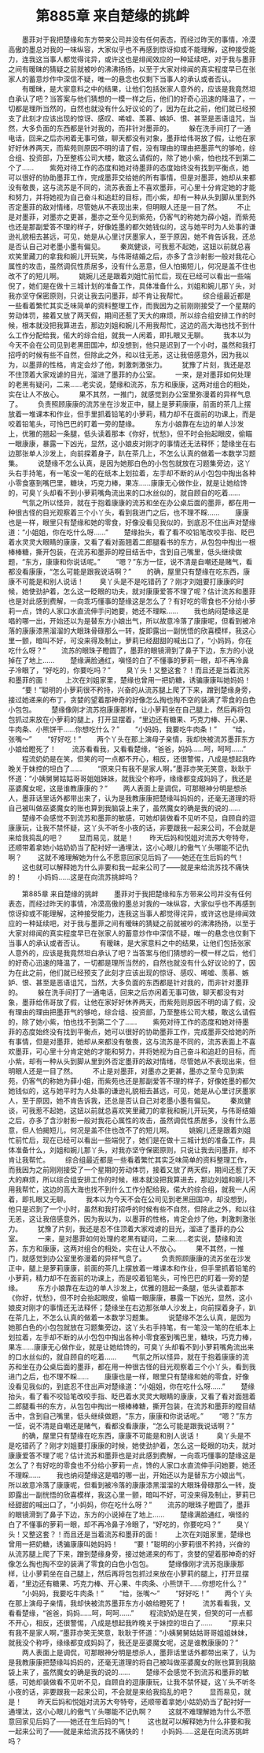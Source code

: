 # 　　第885章 来自楚缘的挑衅
　　墨菲对于我把楚缘和东方带来公司并没有任何表态，而经过昨天的事情，冷漠高傲的墨总对我的一味纵容，大家似乎也不再感到惊讶抑或不能理解，这种接受能力，连我这当事人都觉得诧异，或许这也是绯闻效应的一种延续吧，对于我与墨菲之间有暧昧的猜疑之前就被吵的沸沸扬扬，以至于大家对绯闻的真实程度早已在张家人的蓄意炒作中深信不疑，唯一的悬念也仅剩下当事人的承认或者否认。
　　有暧昧，是大家意料之中的结果，让他们包括张家人意外的，应该是我竟然坦白承认了吧？当答案与他们猜想的一模一样之后，他们的好奇心迅速的降温了，一切都是理所当然的，自然也就没有什么好议论的了，因为在此之前，他们就已经预支了此刻才应该出现的惊讶、感叹、唏嘘、羡慕、嫉妒、恨、甚至是恶语诅咒，当然，大多负面的东西都是针对我的，而非针对墨菲的。
　　躲在洗手间打了一通电话，回来之后亦闲着无事可做，聊天都没有对象，墨菲给伟哥放了假，让他在家好好休养两天，而紫苑则原因不明的请了假，没有理由的理由把墨菲气的够呛，综合组、投资部，乃至整栋公司大楼，敢这么请假的，除了她小紫，怕也找不到第二个了……
　　紫苑对待工作的态度和她对待墨菲的态度始终没有找到平衡点，她可以很好的协助墨菲工作，完成墨菲交给她的所有事情，但是对墨菲，她却从来都没有敬畏，这与流苏是不同的，流苏表面上不喜欢墨菲，可心里十分肯定她的才能和努力，并将她视为自己奋斗和追赶的目标，而小紫，却有一种从头到脚从里到外否定墨菲的敌对情绪，尽管她从不表现出来，但明眼人还是一目了然。
　　不止是对墨菲，对墨亦之更甚，墨亦之至今见到紫苑，仍客气的称她为薛小姐，而紫苑也还是那副爱答不理的样子，好像姓墨的都欠她钱似的，这与她平时为人处事的谦逊礼貌相去甚远，可见，她是从心里讨厌墨家人，至于原因，她不肯告诉我，还总是否认自己对老墨小墨有偏见。
　　秦岚健谈，可我惹不起她，这妞以前就总喜欢笑里藏刀的拿我和婉儿开玩笑，与伟哥结婚之后，亦多了含沙射影一般对我花心属性的攻击，虽然调侃性质居多，没有什么恶意，但人怕揭短儿，何况是盖不住也改不了的短儿啊。
　　姚婉儿还是跟着刘姐忙前忙后，现在已经可以看出一些端倪了，她们是在做十三城计划的准备工作，具体准备什么，刘姐和婉儿那丫头，对我亦坚守保密原则，只说让我去问墨菲，却不肯让我帮忙。
　　综合组最近都是一些看着繁忙其实乏味简单的资料整理工作，而我因为之前刚刚接受了一个星期的劳动体罚，接着又放了两天假，期间还惹了天大的麻烦，所以综合组安排工作的时候，根本就没把我算进去，那边刘姐和婉儿不用我帮忙，这边的高大海也找不到什么工作分配给我，偌大的综合组，就我一人闲着，即扎眼又无聊。
　　我本以为今天不会在公司见到老黑田国冲，却没想到，他只是迟到了一个小时，虽然和我打招呼的时候有些不自然，但除此之外，和以往无恙，这让我倍感意外，因为我以为，以墨菲的性格，肯定会炒了他，刺激刺激张力。
　　犹豫了片刻，我还是忍不住顶着大家戏谑的目光，溜进了墨菲的办公室。
　　一来，是对墨菲如何处理的老黑有疑问，二来……老实说，楚缘和流苏，东方和康康，这两对组合的相处，实在让人不放心。
　　果不其然，一推门，就感觉到办公室里弥漫着的异样气息了。
　　负责照顾康康的流苏坐在沙发正中，腿上是萝莉康康，前面的茶几上摆放着一堆课本和作业，但手里抓着铅笔的小萝莉，精力却不在面前的功课上，而是咬着铅笔头，可怜巴巴的盯着一旁的楚缘。
　　东方小娘靠在左边的单人沙发上，优雅的翘起一条腿，低头读着那本《你好，忧愁》，但不时会抬起眼皮，偷瞄一眼康康，暴露一下凶光，显然，这小娘皮对刚才的事情还无法释怀；楚缘坐在右边那张单人沙发上，向前探着身子，趴在茶几上，不怎么认真的做着一本数学习题集。
　　说楚缘不怎么认真，是因为她那白色的小包包就放在习题集旁边，这丫头右手持笔，有一笔没一笔的在纸本上划拉着，左手却不断的从小包包中掏出各种小零食塞到嘴巴里，糖块，巧克力棒，果冻……康康无心做作业，就是让她给馋的，可臭丫头却看不到小萝莉嘴角流出来的口水丝似的，就自顾自的吃着……
　　气氛之所以怪异，就在于抱着康康的流苏和坐在办公桌后面的墨菲，都在用一种很古怪的目光观察着三个小丫头，看到我进门之后，也不理不睬……
　　康康也是一样，眼里只有楚缘和她的零食，好像没看见我似的，到底忍不住出声对楚缘道：“小姐姐，你在吃什么呀……”
　　楚缘抬头，看了看不咬铅笔改咬手指、眨巴着水灵灵大眼睛的康康，又看了看对面翘着二郎腿看书的东方，从包包中掏出一根棒棒糖，撕开包装，在流苏和墨菲的瞠目结舌中，含到自己嘴里，低头继续做题，“东方，康康和你说话呢。”
　　“嗯？”东方一怔，说不清是自嘲还是赌气，看都没看康康，“怎么可能是跟我说话啊？”
　　的确，屋里只有楚缘在吃东西，康康不可能是和别人说话！
　　臭丫头是不是吃错药了？刚才刘姐要打康康的时候，她使劲护着，怎么这一眨眼的功夫，就对康康爱答不理了呢？估计流苏和墨菲也是对此感到费解，一向乖巧懂事的楚缘这是怎么了？有好吃的零食也不分给小萝莉一点，馋的人家口水直流伸手问她要，她还不理睬……
　　我也纳闷楚缘这是唱的哪一出，开始还以为是替东方小娘出气，所以故意冷落了康康呢，但看到被冷落的康康漆黑溜溜的大眼珠骨碌那么一转，旋即露出一副恍悟的欣喜模样，我这心里一颤，暗叫不好，可没来得及制止，萝莉已经甜甜的喊出口了，“小妈妈，你在吃什么呀？”
　　流苏的眼珠子瞪圆了，墨菲的眼镜滑到了鼻子下边，东方的小说掉在了地上……
　　楚缘满脸通红，嗔怪的白了不懂事的萝莉一眼，却不再冷鼻子冷眼了，“好吃的，你要吃吗？”
　　臭丫头！又整这套？！而且还是当着流苏和墨菲的面！
　　上次在刘姐家里，楚缘也曾用一把奶糖，诱骗康康叫她妈妈！
　　“要！”聪明的小萝莉很不矜持，兴奋的从流苏腿上爬了下来，蹭到楚缘身旁，接过她递来的布丁，贪婪的望着那神奇的好像怎么掏也掏不空的装满了零食的白色小包包。
　　楚缘像刚才流苏抱康康那样，让小萝莉坐在自己腿上，然后再将包包抓过来放在小萝莉的腿上，打开显摆着，“里边还有糖果、巧克力棒、开心果、牛肉条、小熊饼干……你想吃什么？”
　　“小妈妈，我要吃牛肉条！”
　　“给，张嘴～”
　　“好好吃！”
　　两个丫头在那上演母子亲情，我却快被流苏墨菲东方小娘给瞪死了！
　　流苏看看我，又看看楚缘，“爸爸，妈妈……呵，呵呵……”
　　程流奶奶是在笑，但笑的可一点都不开心，相反，还很警惕，八成是想起我昨晚关于妹控的坦白了……
　　“原来只有我不是家人啊，”墨菲亦笑无笑意，耿耿于怀道：“小姨舅舅姑姑哥哥姐姐妹妹，就我没个称呼，缘缘都变成妈妈了，我还是巫婆魔女呢，这是谁教康康的？”
　　两人表面上是调侃，可那眼神分明是想杀人，墨菲话里话外都带出来了，认为是我教康康把楚缘叫妈妈的，还毫无道理的将自己被叫做巫婆魔女的账也算到我脑袋上来了，虽然魔女的确是我的说的……
　　楚缘不会感觉不到流苏和墨菲的敏感，可她却装做看不见听不见，自顾自的逗康康玩，让我不禁怀疑，这丫头不听冬小夜的话，非要跟我一起来公司，不会就是来给我捣乱的吧？
　　显而易见，就是！
　　昨天后妈和悦姐对流苏大夸特夸，还顺带着拿她小姑奶奶当了配衬好一通埋汰，这小心眼儿的傲气丫头哪能不记仇啊？
　　这就不难理解她为什么不愿意回家见后妈了——她还在生后妈的气！
　　这也就可以解释她为什么非要和我一起来公司了——就是来给流苏找不痛快的！
　　小妈妈……这是在向流苏挑衅吗？

　　第885章 来自楚缘的挑衅
　　墨菲对于我把楚缘和东方带来公司并没有任何表态，而经过昨天的事情，冷漠高傲的墨总对我的一味纵容，大家似乎也不再感到惊讶抑或不能理解，这种接受能力，连我这当事人都觉得诧异，或许这也是绯闻效应的一种延续吧，对于我与墨菲之间有暧昧的猜疑之前就被吵的沸沸扬扬，以至于大家对绯闻的真实程度早已在张家人的蓄意炒作中深信不疑，唯一的悬念也仅剩下当事人的承认或者否认。
　　有暧昧，是大家意料之中的结果，让他们包括张家人意外的，应该是我竟然坦白承认了吧？当答案与他们猜想的一模一样之后，他们的好奇心迅速的降温了，一切都是理所当然的，自然也就没有什么好议论的了，因为在此之前，他们就已经预支了此刻才应该出现的惊讶、感叹、唏嘘、羡慕、嫉妒、恨、甚至是恶语诅咒，当然，大多负面的东西都是针对我的，而非针对墨菲的。
　　躲在洗手间打了一通电话，回来之后亦闲着无事可做，聊天都没有对象，墨菲给伟哥放了假，让他在家好好休养两天，而紫苑则原因不明的请了假，没有理由的理由把墨菲气的够呛，综合组、投资部，乃至整栋公司大楼，敢这么请假的，除了她小紫，怕也找不到第二个了……
　　紫苑对待工作的态度和她对待墨菲的态度始终没有找到平衡点，她可以很好的协助墨菲工作，完成墨菲交给她的所有事情，但是对墨菲，她却从来都没有敬畏，这与流苏是不同的，流苏表面上不喜欢墨菲，可心里十分肯定她的才能和努力，并将她视为自己奋斗和追赶的目标，而小紫，却有一种从头到脚从里到外否定墨菲的敌对情绪，尽管她从不表现出来，但明眼人还是一目了然。
　　不止是对墨菲，对墨亦之更甚，墨亦之至今见到紫苑，仍客气的称她为薛小姐，而紫苑也还是那副爱答不理的样子，好像姓墨的都欠她钱似的，这与她平时为人处事的谦逊礼貌相去甚远，可见，她是从心里讨厌墨家人，至于原因，她不肯告诉我，还总是否认自己对老墨小墨有偏见。
　　秦岚健谈，可我惹不起她，这妞以前就总喜欢笑里藏刀的拿我和婉儿开玩笑，与伟哥结婚之后，亦多了含沙射影一般对我花心属性的攻击，虽然调侃性质居多，没有什么恶意，但人怕揭短儿，何况是盖不住也改不了的短儿啊。
　　姚婉儿还是跟着刘姐忙前忙后，现在已经可以看出一些端倪了，她们是在做十三城计划的准备工作，具体准备什么，刘姐和婉儿那丫头，对我亦坚守保密原则，只说让我去问墨菲，却不肯让我帮忙。
　　综合组最近都是一些看着繁忙其实乏味简单的资料整理工作，而我因为之前刚刚接受了一个星期的劳动体罚，接着又放了两天假，期间还惹了天大的麻烦，所以综合组安排工作的时候，根本就没把我算进去，那边刘姐和婉儿不用我帮忙，这边的高大海也找不到什么工作分配给我，偌大的综合组，就我一人闲着，即扎眼又无聊。
　　我本以为今天不会在公司见到老黑田国冲，却没想到，他只是迟到了一个小时，虽然和我打招呼的时候有些不自然，但除此之外，和以往无恙，这让我倍感意外，因为我以为，以墨菲的性格，肯定会炒了他，刺激刺激张力。
　　犹豫了片刻，我还是忍不住顶着大家戏谑的目光，溜进了墨菲的办公室。
　　一来，是对墨菲如何处理的老黑有疑问，二来……老实说，楚缘和流苏，东方和康康，这两对组合的相处，实在让人不放心。
　　果不其然，一推门，就感觉到办公室里弥漫着的异样气息了。
　　负责照顾康康的流苏坐在沙发正中，腿上是萝莉康康，前面的茶几上摆放着一堆课本和作业，但手里抓着铅笔的小萝莉，精力却不在面前的功课上，而是咬着铅笔头，可怜巴巴的盯着一旁的楚缘。
　　东方小娘靠在左边的单人沙发上，优雅的翘起一条腿，低头读着那本《你好，忧愁》，但不时会抬起眼皮，偷瞄一眼康康，暴露一下凶光，显然，这小娘皮对刚才的事情还无法释怀；楚缘坐在右边那张单人沙发上，向前探着身子，趴在茶几上，不怎么认真的做着一本数学习题集。
　　说楚缘不怎么认真，是因为她那白色的小包包就放在习题集旁边，这丫头右手持笔，有一笔没一笔的在纸本上划拉着，左手却不断的从小包包中掏出各种小零食塞到嘴巴里，糖块，巧克力棒，果冻……康康无心做作业，就是让她给馋的，可臭丫头却看不到小萝莉嘴角流出来的口水丝似的，就自顾自的吃着……
　　气氛之所以怪异，就在于抱着康康的流苏和坐在办公桌后面的墨菲，都在用一种很古怪的目光观察着三个小丫头，看到我进门之后，也不理不睬……
　　康康也是一样，眼里只有楚缘和她的零食，好像没看见我似的，到底忍不住出声对楚缘道：“小姐姐，你在吃什么呀……”
　　楚缘抬头，看了看不咬铅笔改咬手指、眨巴着水灵灵大眼睛的康康，又看了看对面翘着二郎腿看书的东方，从包包中掏出一根棒棒糖，撕开包装，在流苏和墨菲的瞠目结舌中，含到自己嘴里，低头继续做题，“东方，康康和你说话呢。”
　　“嗯？”东方一怔，说不清是自嘲还是赌气，看都没看康康，“怎么可能是跟我说话啊？”
　　的确，屋里只有楚缘在吃东西，康康不可能是和别人说话！
　　臭丫头是不是吃错药了？刚才刘姐要打康康的时候，她使劲护着，怎么这一眨眼的功夫，就对康康爱答不理了呢？估计流苏和墨菲也是对此感到费解，一向乖巧懂事的楚缘这是怎么了？有好吃的零食也不分给小萝莉一点，馋的人家口水直流伸手问她要，她还不理睬……
　　我也纳闷楚缘这是唱的哪一出，开始还以为是替东方小娘出气，所以故意冷落了康康呢，但看到被冷落的康康漆黑溜溜的大眼珠骨碌那么一转，旋即露出一副恍悟的欣喜模样，我这心里一颤，暗叫不好，可没来得及制止，萝莉已经甜甜的喊出口了，“小妈妈，你在吃什么呀？”
　　流苏的眼珠子瞪圆了，墨菲的眼镜滑到了鼻子下边，东方的小说掉在了地上……
　　楚缘满脸通红，嗔怪的白了不懂事的萝莉一眼，却不再冷鼻子冷眼了，“好吃的，你要吃吗？”
　　臭丫头！又整这套？！而且还是当着流苏和墨菲的面！
　　上次在刘姐家里，楚缘也曾用一把奶糖，诱骗康康叫她妈妈！
　　“要！”聪明的小萝莉很不矜持，兴奋的从流苏腿上爬了下来，蹭到楚缘身旁，接过她递来的布丁，贪婪的望着那神奇的好像怎么掏也掏不空的装满了零食的白色小包包。
　　楚缘像刚才流苏抱康康那样，让小萝莉坐在自己腿上，然后再将包包抓过来放在小萝莉的腿上，打开显摆着，“里边还有糖果、巧克力棒、开心果、牛肉条、小熊饼干……你想吃什么？”
　　“小妈妈，我要吃牛肉条！”
　　“给，张嘴～”
　　“好好吃！”
　　两个丫头在那上演母子亲情，我却快被流苏墨菲东方小娘给瞪死了！
　　流苏看看我，又看看楚缘，“爸爸，妈妈……呵，呵呵……”
　　程流奶奶是在笑，但笑的可一点都不开心，相反，还很警惕，八成是想起我昨晚关于妹控的坦白了……
　　“原来只有我不是家人啊，”墨菲亦笑无笑意，耿耿于怀道：“小姨舅舅姑姑哥哥姐姐妹妹，就我没个称呼，缘缘都变成妈妈了，我还是巫婆魔女呢，这是谁教康康的？”
　　两人表面上是调侃，可那眼神分明是想杀人，墨菲话里话外都带出来了，认为是我教康康把楚缘叫妈妈的，还毫无道理的将自己被叫做巫婆魔女的账也算到我脑袋上来了，虽然魔女的确是我的说的……
　　楚缘不会感觉不到流苏和墨菲的敏感，可她却装做看不见听不见，自顾自的逗康康玩，让我不禁怀疑，这丫头不听冬小夜的话，非要跟我一起来公司，不会就是来给我捣乱的吧？
　　显而易见，就是！
　　昨天后妈和悦姐对流苏大夸特夸，还顺带着拿她小姑奶奶当了配衬好一通埋汰，这小心眼儿的傲气丫头哪能不记仇啊？
　　这就不难理解她为什么不愿意回家见后妈了——她还在生后妈的气！
　　这也就可以解释她为什么非要和我一起来公司了——就是来给流苏找不痛快的！
　　小妈妈……这是在向流苏挑衅吗？
